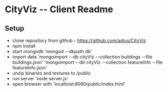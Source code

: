# CityViz -- Client Readme

## Setup

- clone repository from github  - https://github.com/adius/CityViz
- npm install
- start mongodb 'mongod --dbpath db'
- import data 	'mongoimport --db cityViz --collection buildings --file buildings.json'
				'mongoimport --db cityViz --collection featureInfo --file featureInfo.json'
- unzip binaries and textures to /public
- run server	'node server.js'
- open browser with 'localhost:8080/public/index.html'


